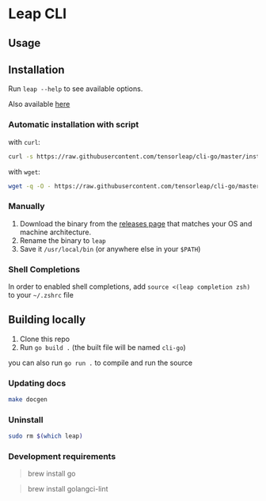 # Leap CLI

## Usage

## Installation
Run `leap --help` to see available options.

Also available [here](docs/tensorleap.md)

### Automatic installation with script

with `curl`:
```sh
curl -s https://raw.githubusercontent.com/tensorleap/cli-go/master/install.sh | bash
```

with `wget`:
```sh
wget -q -O - https://raw.githubusercontent.com/tensorleap/cli-go/master/install.sh | bash
```

### Manually
1. Download the binary from the [releases page](https://github.com/tensorleap/cli-go/releases) that matches your OS and machine architecture.
2. Rename the binary to `leap`
3. Save it `/usr/local/bin` (or anywhere else in your `$PATH`)

### Shell Completions
In order to enabled shell completions, add `source <(leap completion zsh)` to your `~/.zshrc` file

## Building locally
1. Clone this repo
2. Run `go build .` (the built file will be named `cli-go`)

you can also run `go run .` to compile and run the source

### Updating docs 

```sh
make docgen
```

### Uninstall
```sh
sudo rm $(which leap)
```

### Development requirements

> brew install go

> brew install golangci-lint
